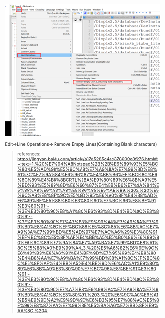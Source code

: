 <img src="移除空白行.assets/image-20220216141404537.png" alt="image-20220216141404537" style="zoom:50%;" />

Edit->Line Operations-> Remove Empty Lines(Containing Blank characters)

> references: https://jingyan.baidu.com/article/a17d5285c4ac378099c8f276.html#:~:text=1.%20%E7%94%A8Notepad%2B%2B%E6%89%93%E5%BC%80%E5%AD%98%E5%9C%A8%E7%A9%BA%E7%99%BD%E8%A1%8C%E7%9A%84%E6%96%87%E4%BB%B6%EF%BC%8C%E6%8C%89%E4%B8%8BCRTL%2BA%E9%80%89%E6%8B%A9%E5%BD%93%E5%89%8D%E6%96%87%E4%BB%B6%E7%9A%84%E5%85%A8%E9%83%A8%E5%86%85%E5%AE%B9.%202.%20%E5%9C%A8%E8%8F%9C%E5%8D%95%E6%A0%8F%E4%B8%AD%E6%89%BE%E5%88%B0%E3%80%90%E7%BC%96%E8%BE%91%E3%80%91--%3E%E3%80%90%E8%A1%8C%E6%93%8D%E4%BD%9C%E3%80%91--%3E%E3%80%90%E7%A7%BB%E9%99%A4%E7%A9%BA%E7%99%BD%E8%A1%8C%EF%BC%88%E5%8C%85%E6%8B%AC%E7%A9%BA%E7%99%BD%E5%AD%97%E7%AC%A6%29%E3%80%91%EF%BC%8C%E5%8F%AF%E4%BB%A5%E5%B0%86%E6%89%80%E6%9C%89%E7%9A%84%E7%A9%BA%E7%99%BD%E8%A1%8C%E5%88%A0%E9%99%A4.,3.%20%E5%A6%82%E6%9E%9C%E6%83%B3%E8%A6%81%E4%BF%9D%E7%95%99%E4%B8%80%E4%B8%AA%E7%A9%BA%E7%99%BD%E8%A1%8C%EF%BC%8C%E5%8F%AF%E4%BB%A5%E4%BE%9D%E6%AC%A1%E9%80%89%E6%8B%A9%E3%80%90%E7%BC%96%E8%BE%91%E3%80%91--%3E%E3%80%90%E8%A1%8C%E6%93%8D%E4%BD%9C%E3%80%91--%3E%E3%80%90%E7%A7%BB%E9%99%A4%E7%A9%BA%E7%99%BD%E8%A1%8C%E3%80%91.%203.%20%E6%9C%AC%E9%A1%B5%E9%9D%A2%E9%9D%9E%E6%B3%95%E7%88%AC%E5%8F%96%E8%87%AA%E7%99%BE%E5%BA%A6%E7%BB%8F%E9%AA%8C.%204.

